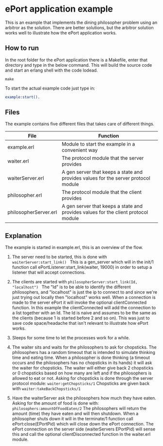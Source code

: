 # ePort application example

This is an example that implements the dining philosopher problem using an
arbitror as the solution. There are better solutions, but the arbitror solution
works well to illustrate how the ePort application works.

## How to run
In the root folder for the ePort application there is a Makefile, enter that
directory and type in the below command. This will build the source code and
start an erlang shell with the code lodead.
```
make
```

To start the actual example code just type in:
```erlang
example:start().
```

## Files
The example contains five different files that takes care of different things.

| File                  | Function                                                                           |
|-----------------------|------------------------------------------------------------------------------------|
| example.erl           | Module to start the example in a convenient way                                    |
| waiter.erl            | The protocol module that the server provides                                       |
| waiterServer.erl      | A gen server that keeps a state and provides values for the server protocol module |
| philosopher.erl       | The protocol module that the client provides                                       |
| philosopherServer.erl | A gen server that keeps a state and provides values for the client protocol module |

## Explanation
The example is started in example.erl, this is an overview of the flow.

1. The server need to be started, this is done with ```waiterServer:start_link() ```
This is a gen_server which will in the init/1 function call ePortListener:start_link(waiter, 19000) in order
to setup a listener that will accept connections.

2. The clients are started with ```philosopherServer:start_link(Id, "localhost") ```
The "Id" is to be able to identify the different philosophers, and "localhost" is just the ip to connect to
and since we're just trying out locally then "localhost" works well.
When a connection is made to the server ePort it will invoke the optional clientConnected function. In this
example the clientConnected will add the connection to a list together with an Id. The Id is naive and assumes
to be the same as the clients (because 1 is started before 2 and so on). This was just to save code space/headache
that isn't relevant to illustrate how ePort works.

3. Sleeps for some time to let the processes work for a while.

4. The waiter sits and waits for the philosophers to ask for chopsticks. The philosophers has a random timeout
that is intended to simulate thinking time and eating time. When a philosopher is done thinking (a timeout
occurs and the philosophers has no chopsticks in its hands) it will ask the waiter for chopsticks. The waiter
will either give back 2 chopsticks or 0 chopsticks based on how many are left and if the philosophers is allowed
to eat or not. Asking for chopsticks is done through the server protocol module: ```waiter:getChopsticks/1```
Chopsticks are given back with ```waiter:takeBackChopsticks/1```

5. Have the waiterServer ask the philosophers how much they have eaten. Asking for the amount of food is
done with: ```philosophers:amountOfFoodEaten/2```
The philosophers will return the amount (time) they have eaten and will then shutdown.
When a philosopher shuts down it will in the terminate/1 function call ePort:close(EPortPid) which will close down
the ePort connection. The ePort connection on the server side (waiterServers EPortPid) will sense this and call
the optional clientDisconnected function in the waiter.erl module.